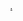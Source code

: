 <h1><span style="font-family:Arial,Helvetica,sans-serif"><span style="font-size:10px"><a href="https://www.icloud.com/shortcuts/f2bb0ee6481a4109b838eb9f711e1eff" target="_blank">. </a></span></span></h1>
